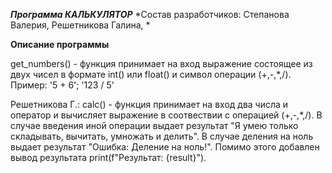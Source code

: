 ***Программа КАЛЬКУЛЯТОР***
*Состав разработчиков: Степанова Валерия, Решетникова Галина, *

**Описание программы**

get_numbers() - функция принимает на вход выражение 
состоящее из двух чисел в формате int() или float() и символ операции (+,-,*,/). 
Пример: '5 + 6'; '123 / 5'

Решетникова Г.:
calc() - функция принимает на вход два числа и оператор и вычисляет выражение в соотвествии
с операцией (+,-,*,/). В случае введения иной операции выдает результат "Я умею только складывать,
вычитать, умножать и делить". В случае деления на ноль выдает результат "Ошибка: Деление на ноль!".
Помимо этого добавлен вывод результата print(f"Результат: {result}").
